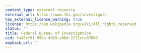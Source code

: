 ```yaml
---
content_type: external-resource
external_url: https://www.fbi.gov/investigate
has_external_license_warning: true
license: https://en.wikipedia.org/wiki/All_rights_reserved
status: ''
title: Federal Bureau of Investigation
uid: fa45cf61-958a-4969-a0bd-2211ece87668
wayback_url: ''
---
```


